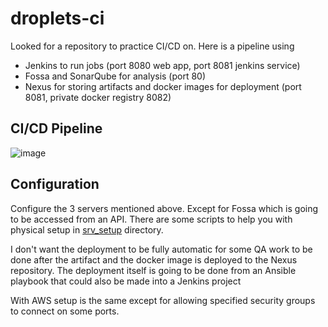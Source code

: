 # droplets-ci

Looked for a repository to practice CI/CD on. Here is a pipeline using
- Jenkins to run jobs (port 8080 web app, port 8081 jenkins service)
- Fossa and SonarQube for analysis (port 80)
- Nexus for storing artifacts and docker images for deployment (port 8081, private docker registry 8082)

## CI/CD Pipeline
![image](https://github.com/Filip3Kx/droplets-ci/assets/114138650/5a307468-2f01-49ed-8129-4cf44210da5c)

## Configuration
Configure the 3 servers mentioned above. Except for Fossa which is going to be accessed from an API. There are some scripts to help you with physical setup in [srv_setup](https://github.com/Filip3Kx/droplets-ci/tree/master/srv_setup) directory.

I don't want the deployment to be fully automatic for some QA work to be done after the artifact and the docker image is deployed to the Nexus repository. The deployment itself is going to be done from an Ansible playbook that could also be made into a Jenkins project

With AWS setup is the same except for allowing specified security groups to connect on some ports.
